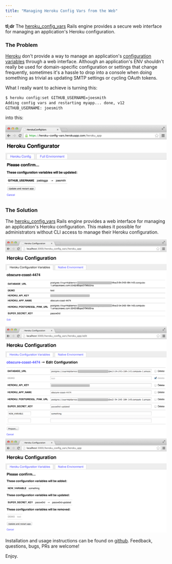 ```yaml
---
title: "Managing Heroku Config Vars from the Web"
---
```


**tl;dr** The [heroku_config_vars](https://github.com/danielfone/heroku_config_vars) Rails engine provides a secure web interface for managing an application's Heroku configuration.

### The Problem

[Heroku](http://heroku.com) don't provide a way to manage an application's [configuration variables](https://devcenter.heroku.com/articles/config-vars) through a web interface. Although an application's ENV shouldn't really be used for domain-specific configuration or settings that change frequently, sometimes it's a hassle to drop into a console when doing something as trivial as updating SMTP settings or cycling OAuth tokens.

What I really want to achieve is turning this:

    $ heroku config:set GITHUB_USERNAME=joesmith
    Adding config vars and restarting myapp... done, v12
    GITHUB_USERNAME: joesmith

into this:

![heroku-config-update](2013-05-19-managing-heroku-config-vars-from-the-web/heroku-config-update.png)

### The Solution

The [heroku_config_vars](https://github.com/danielfone/heroku_config_vars) Rails engine provides a web interface for managing an application's Heroku configuration. This makes it possible for administrators without CLI access to manage their Heroku configuration.

![screenshot](2013-05-19-managing-heroku-config-vars-from-the-web/screenshot-1.png)
![screenshot](2013-05-19-managing-heroku-config-vars-from-the-web/screenshot-2.png)
![screenshot](2013-05-19-managing-heroku-config-vars-from-the-web/screenshot-3.png)

Installation and usage instructions can be found on [github](https://github.com/danielfone/heroku_config_vars). Feedback, questions, bugs, PRs are welcome!

Enjoy.
